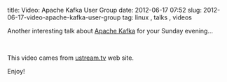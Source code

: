 title: Video: Apache Kafka User Group
date: 2012-06-17 07:52
slug: 2012-06-17-video-apache-kafka-user-group
tag: linux , talks , videos

Another interesting talk about [Apache Kafka](http://incubator.apache.org/kafka/) for your Sunday evening...   

<object type="application/x-shockwave-flash" id="v2" name="v2" data="http://static-cdn1.ustream.tv/swf/live/viewer:63.swf?vrsl=c:219&amp;ulbr=100" width="608" height="368" style="visibility: visible; display: none !important; "><param name="wmode" value="direct"><param name="allowfullscreen" value="true"><param name="allowscriptaccess" value="always"><param name="bgcolor" value="#000000"><param name="flashvars" value="loc=/&amp;autoplay=true&amp;share=false&amp;vid=23319178&amp;disabledComment=true&amp;hasticket=false&amp;vrsl=c:219&amp;infobar=false&amp;v3=true&amp;enablejsapi=true"></object></BR>
   
This video cames from [ustream.tv](http://www.ustream.tv/recorded/23319178) web site.

Enjoy!
